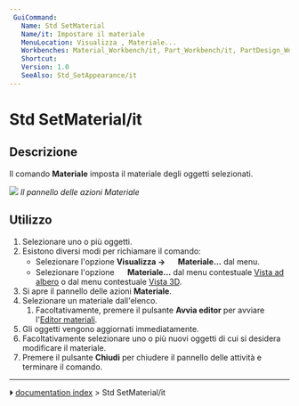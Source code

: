 ```yaml
---
 GuiCommand:
   Name: Std SetMaterial
   Name/it: Impostare il materiale
   MenuLocation: Visualizza , Materiale...
   Workbenches: Material_Workbench/it, Part_Workbench/it, PartDesign_Workbench/it and more
   Shortcut: 
   Version: 1.0
   SeeAlso: Std_SetAppearance/it
---
```


# Std SetMaterial/it



## Descrizione

Il comando **Materiale** imposta il materiale degli oggetti selezionati.

![](images/Std_SetMaterial_Taskpanel.png ) 
*Il pannello delle azioni Materiale*



## Utilizzo

1.  Selezionare uno o più oggetti.
2.  Esistono diversi modi per richiamare il comando:
    -   Selezionare l\'opzione **Visualizza → <img src="images/Std_SetMaterial.svg" width=16px> Materiale...** dal menu.
    -   Selezionare l\'opzione **<img src="images/Std_SetMaterial.svg" width=16px> Materiale...** dal menu contestuale [Vista ad albero](Tree_view/it.md) o dal menu contestuale [Vista 3D](3D_view/it.md).
3.  Si apre il pannello delle azioni **Materiale**.
4.  Selezionare un materiale dall\'elenco.
    1.  Facoltativamente, premere il pulsante **Avvia editor** per avviare l\'[Editor materiali](Materials_Edit/it.md).
5.  Gli oggetti vengono aggiornati immediatamente.
6.  Facoltativamente selezionare uno o più nuovi oggetti di cui si desidera modificare il materiale.
7.  Premere il pulsante **Chiudi** per chiudere il pannello delle attività e terminare il comando.



---
⏵ [documentation index](../README.md) > Std SetMaterial/it

